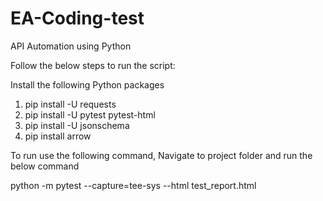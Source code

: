 # EA-Coding-test
API Automation using Python

Follow the below steps to run the script:

Install the following Python packages

1.  pip install -U requests
2.  pip install -U pytest pytest-html
3.  pip install -U jsonschema
4.  pip install arrow

To run use the following command,
Navigate to project folder and run the below command

python -m pytest --capture=tee-sys --html test_report.html
